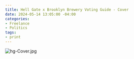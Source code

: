 ```yaml
---
title: Hell Gate x Brooklyn Brewery Voting Guide - Cover
date: 2024-05-14 13:05:00 -04:00
categories:
- Freelance
- Politics
tags:
- print
---
```


![hg-Cover.jpg](/uploads/hg-Cover.jpg)
